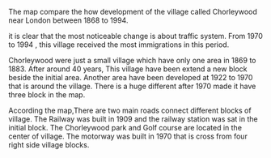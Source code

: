 The map compare the how development of the village called Chorleywood near London between 1868  to 1994.

it is clear that the most noticeable change is about traffic system. From  1970 to 1994 , this village received  the most immigrations in this period.

Chorleywood were just a small village which have only one area  in 1869 to 1883. After around 40 years, This village have been extend a new  block beside the initial area. Another area have been developed at 1922 to 1970  that is around the village. There is a huge different after 1970  made it have three block in the map. 

According the map,There are two main roads connect different blocks of village. The Railway was built in 1909 and the railway station was sat  in the initial block. The Chorleywood park and Golf course are  located in the center of village. The motorway was built in 1970 that is cross from four right side village blocks.  

